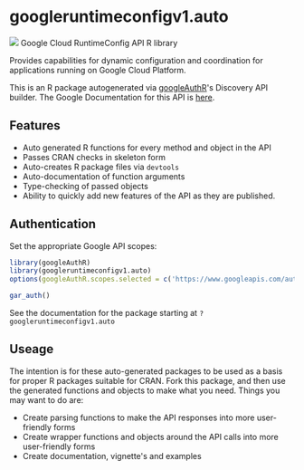# googleruntimeconfigv1.auto
![](http://www.google.com/images/icons/product/search-32.gif)
Google Cloud RuntimeConfig API R library

Provides capabilities for dynamic configuration and coordination for applications running on Google Cloud Platform.

This is an R package autogenerated via [googleAuthR](http://code.markedmondson.me/googleAuthR)'s Discovery API builder. 
The Google Documentation for this API is [here](https://cloud.google.com/deployment-manager/runtime-configurator/).

## Features 
 * Auto generated R functions for every method and object in the API
 * Passes CRAN checks in skeleton form
 * Auto-creates R package files via `devtools`
 * Auto-documentation of function arguments
 * Type-checking of passed objects
 * Ability to quickly add new features of the API as they are published.

## Authentication
Set the appropriate Google API scopes:

```r
library(googleAuthR)
library(googleruntimeconfigv1.auto)
options(googleAuthR.scopes.selected = c('https://www.googleapis.com/auth/cloudruntimeconfig', 'https://www.googleapis.com/auth/cloud-platform'))

gar_auth()
```
 See the documentation for the package starting at `?googleruntimeconfigv1.auto`
## Useage
The intention is for these auto-generated packages to be used as a basis for proper R packages suitable for CRAN.
Fork this package, and then use the generated functions and objects to make what you need.
Things you may want to do are:
* Create parsing functions to make the API responses into more user-friendly forms
* Create wrapper functions and objects around the API calls into more user-friendly forms
* Create documentation, vignette's and examples

